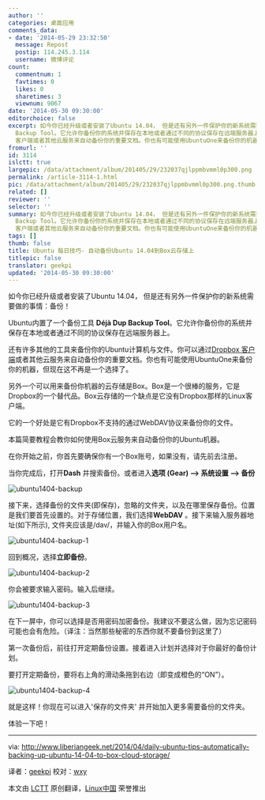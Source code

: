 ```yaml
---
author: ''
categories: 桌面应用
comments_data:
- date: '2014-05-29 23:32:50'
  message: Repost
  postip: 114.245.3.114
  username: 微博评论
count:
  commentnum: 1
  favtimes: 0
  likes: 0
  sharetimes: 3
  viewnum: 9067
date: '2014-05-30 09:30:00'
editorchoice: false
excerpt: 如今你已经升级或者安装了Ubuntu 14.04， 但是还有另外一件保护你的新系统需要做的事情：备份！ Ubuntu内置了一个备份工具 Dj Dup
  Backup Tool。它允许你备份你的系统并保存在本地或者通过不同的协议保存在远端服务器上。 还有许多其他的工具来备份你的Ubuntu计算机与文件。你可以通过Dropbox
  客户端或者其他云服务来自动备份你的重要文档。你也有可能使用UbuntuOne来备份你的机器，但现在这不再是一个选择了。 另外一个可以用来备份你机器的云存储是Box。Box是一个很棒的服务，它是Dropbox的一个替代品。Box云存储的一个缺点是它没有Drop
fromurl: ''
id: 3114
islctt: true
largepic: /data/attachment/album/201405/29/232037qjlppmbvmml0p300.png
permalink: /article-3114-1.html
pic: /data/attachment/album/201405/29/232037qjlppmbvmml0p300.png.thumb.jpg
related: []
reviewer: ''
selector: ''
summary: 如今你已经升级或者安装了Ubuntu 14.04， 但是还有另外一件保护你的新系统需要做的事情：备份！ Ubuntu内置了一个备份工具 Dj Dup
  Backup Tool。它允许你备份你的系统并保存在本地或者通过不同的协议保存在远端服务器上。 还有许多其他的工具来备份你的Ubuntu计算机与文件。你可以通过Dropbox
  客户端或者其他云服务来自动备份你的重要文档。你也有可能使用UbuntuOne来备份你的机器，但现在这不再是一个选择了。 另外一个可以用来备份你机器的云存储是Box。Box是一个很棒的服务，它是Dropbox的一个替代品。Box云存储的一个缺点是它没有Drop
tags: []
thumb: false
title: Ubuntu 每日技巧- 自动备份Ubuntu 14.04到Box云存储上
titlepic: false
translator: geekpi
updated: '2014-05-30 09:30:00'
---
```


如今你已经升级或者安装了Ubuntu 14.04， 但是还有另外一件保护你的新系统需要做的事情：备份！


Ubuntu内置了一个备份工具 **Déjà Dup Backup Tool**。它允许你备份你的系统并保存在本地或者通过不同的协议保存在远端服务器上。


还有许多其他的工具来备份你的Ubuntu计算机与文件。你可以通过[Dropbox 客户端](http://www.liberiangeek.net/2014/04/daily-ubuntu-tips-get-dropbox-installed-in-ubuntu-14-04-trusty-tahr/)或者其他云服务来自动备份你的重要文档。你也有可能使用UbuntuOne来备份你的机器，但现在这不再是一个选择了。


另外一个可以用来备份你机器的云存储是Box。Box是一个很棒的服务，它是Dropbox的一个替代品。Box云存储的一个缺点是它没有Dropbox那样的Linux客户端。


它的一个好处是它有Dropbox不支持的通过WebDAV协议来备份你的文件。


本篇简要教程会教你如何使用Box云服务来自动备份你的Ubuntu机器。


在你开始之前，你首先要确保你有一个Box账号，如果没有，请先前去注册。


当你完成后，打开**Dash** 并搜索备份。或者进入**选项 (Gear) –> 系统设置 –> 备份**


![ubuntu1404-backup](/data/attachment/album/201405/29/232037qjlppmbvmml0p300.png)


接下来，选择备份的文件夹(即保存)，忽略的文件夹，以及在哪里保存备份。位置是我们要首先设置的。对于存储位置，我们选择**WebDAV** 。接下来输入服务器地址(如下所示), 文件夹应该是/dav/，并输入你的Box用户名。


![ubuntu1404-backup-1](/data/attachment/album/201405/29/232037vqq7q12x8qwxbobx.png)


回到概况，选择**立即备份**。


![ubuntu1404-backup-2](/data/attachment/album/201405/29/232038slyll7qb3yh3qy33.png)


你会被要求输入密码。输入后继续。


![ubuntu1404-backup-3](/data/attachment/album/201405/29/232038b64zvvzt9bz4ihbu.png)


在下一屏中，你可以选择是否用密码加密备份。我建议不要这么做，因为忘记密码可能也会有危险。（译注：当然那些秘密的东西你就不要备份到这里了）


第一次备份后，前往打开定期备份设置。接着进入计划并选择对于你最好的备份计划。


要打开定期备份，要将右上角的滑动条拖到右边（即变成橙色的“ON”）。


![ubuntu1404-backup-4](/data/attachment/album/201405/29/232038qxcrtigttcca1wgh.png)


就是这样！你现在可以进入'保存的文件夹' 并开始加入更多需要备份的文件夹。


体验一下吧！




---


via: <http://www.liberiangeek.net/2014/04/daily-ubuntu-tips-automatically-backing-up-ubuntu-14-04-to-box-cloud-storage/>


译者：[geekpi](https://github.com/geekpi) 校对：[wxy](https://github.com/wxy)


本文由 [LCTT](https://github.com/LCTT/TranslateProject) 原创翻译，[Linux中国](http://linux.cn/) 荣誉推出